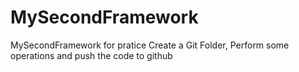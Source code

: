# MySecondFramework
MySecondFramework for pratice
Create a Git Folder, Perform some operations and push the code to github 
